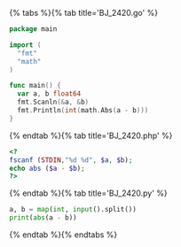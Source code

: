 {% tabs %}{% tab title='BJ_2420.go' %}

```go
package main

import (
  "fmt"
  "math"
)

func main() {
  var a, b float64
  fmt.Scanln(&a, &b)
  fmt.Println(int(math.Abs(a - b)))
}
```

{% endtab %}{% tab title='BJ_2420.php' %}

```php
<?
fscanf (STDIN,"%d %d", $a, $b);
echo abs ($a - $b);
?>
```

{% endtab %}{% tab title='BJ_2420.py' %}

```py
a, b = map(int, input().split())
print(abs(a - b))
```

{% endtab %}{% endtabs %}

